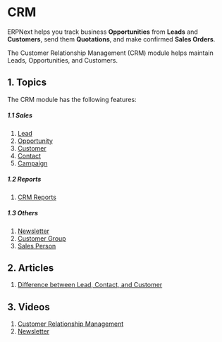 <!-- add-breadcrumbs -->
<!-- title: CRM -->
# CRM

ERPNext helps you track business **Opportunities** from **Leads** and
**Customers**, send them **Quotations**, and make confirmed **Sales Orders**.

The Customer Relationship Management (CRM) module helps maintain Leads, Opportunities, and Customers.

## 1. Topics
The CRM module has the following features:

##### 1.1 Sales
1. [Lead](/docs/user/manual/en/CRM/lead)
1. [Opportunity](/docs/user/manual/en/CRM/opportunity)
1. [Customer](/docs/user/manual/en/CRM/customer)
1. [Contact](/docs/user/manual/en/CRM/contact)
1. [Campaign](/docs/user/manual/en/CRM/campaign)

##### 1.2 Reports
1. [CRM Reports](/docs/user/manual/en/CRM/crm_reports)

##### 1.3 Others
1. [Newsletter](/docs/user/manual/en/CRM/newsletter)
1. [Customer Group](/docs/user/manual/en/CRM/customer-group)
1. [Sales Person](/docs/user/manual/en/CRM/sales-person)

## 2. Articles
1. [Difference between Lead, Contact, and Customer](/docs/user/manual/en/CRM/articles/difference_between_lead_contact_and_customer)

## 3. Videos
1. [Customer Relationship Management](/docs/user/videos/learn/lead-to-quotation.html)
1. [Newsletter](/docs/user/videos/learn/newsletter.html)
